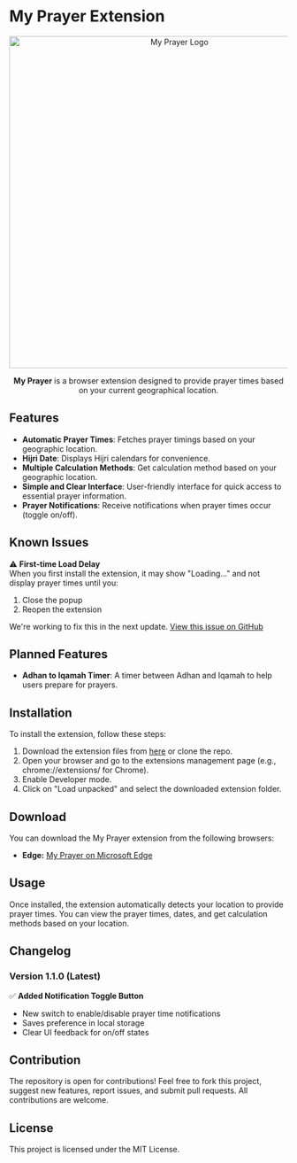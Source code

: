 # My Prayer Extension

<p align="center">
  <img src="https://github.com/user-attachments/assets/4839e7d6-94d0-44f1-a2aa-376b7e81fc41" alt="My Prayer Logo" width="600">
</p>

<p align="center">
  <strong>My Prayer</strong> is a browser extension designed to provide prayer times based on your current geographical location.
</p>


## Features

- **Automatic Prayer Times**: Fetches prayer timings based on your geographic location.
- **Hijri Date**: Displays Hijri calendars for convenience.
- **Multiple Calculation Methods**: Get calculation method based on your geographic location.
- **Simple and Clear Interface**: User-friendly interface for quick access to essential prayer information.
- **Prayer Notifications**: Receive notifications when prayer times occur (toggle on/off).

## Known Issues

⚠️ **First-time Load Delay**  
When you first install the extension, it may show "Loading..." and not display prayer times until you:
1. Close the popup
2. Reopen the extension

We're working to fix this in the next update. [View this issue on GitHub](https://github.com/mahmouddwidar/My-Prayer/issues/1)

## Planned Features

- **Adhan to Iqamah Timer**: A timer between Adhan and Iqamah to help users prepare for prayers.
  
## Installation

To install the extension, follow these steps:

1. Download the extension files from [here](https://github.com/mahmouddwidar/My-Prayer/archive/refs/heads/main.zip) or clone the repo.
2. Open your browser and go to the extensions management page (e.g., chrome://extensions/ for Chrome).
3. Enable Developer mode.
4. Click on "Load unpacked" and select the downloaded extension folder.

## Download

You can download the My Prayer extension from the following browsers:

- **Edge:** [My Prayer on Microsoft Edge](https://microsoftedge.microsoft.com/addons/detail/my-prayer/kfifklbdcpifbkeebmieolhfnkkepbgk?hl=en-US)
  
## Usage

Once installed, the extension automatically detects your location to provide prayer times. You can view the prayer times, dates, and get calculation methods based on your location.

## Changelog

### Version 1.1.0 (Latest)
✅ **Added Notification Toggle Button**  
- New switch to enable/disable prayer time notifications  
- Saves preference in local storage  
- Clear UI feedback for on/off states  

## Contribution

The repository is open for contributions! Feel free to fork this project, suggest new features, report issues, and submit pull requests. All contributions are welcome.

## License

This project is licensed under the MIT License.
